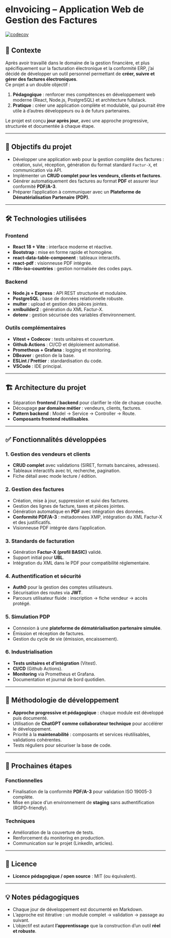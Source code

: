 # eInvoicing – Application Web de Gestion des Factures

[![codecov](https://codecov.io/gh/fbonnafous31/eInvoicing/branch/main/graph/badge.svg)](https://codecov.io/gh/fbonnafous31/eInvoicing)

## 📖 Contexte

Après avoir travaillé dans le domaine de la gestion financière, et plus spécifiquement sur la facturation électronique et la conformité ERP, j’ai décidé de développer un outil personnel permettant de **créer, suivre et gérer des factures électroniques**.  
Ce projet a un double objectif :

1. **Pédagogique** : renforcer mes compétences en développement web moderne (React, Node.js, PostgreSQL) et architecture fullstack.  
2. **Pratique** : créer une application complète et modulable, qui pourrait être utile à d’autres développeurs ou à de futurs partenaires.  

Le projet est conçu **jour après jour**, avec une approche progressive, structurée et documentée à chaque étape.  

---

## 🎯 Objectifs du projet

- Développer une application web pour la gestion complète des factures : création, suivi, réception, génération du format standard `Factur-X`, et communication via API.  
- Implémenter un **CRUD complet pour les vendeurs, clients et factures**.  
- Générer automatiquement des factures au format **PDF** et assurer leur conformité **PDF/A-3**.  
- Préparer l’application à communiquer avec un **Plateforme de Dématérialisation Partenaire (PDP)**.  

---

## 🛠 Technologies utilisées

### Frontend
- **React 18 + Vite** : interface moderne et réactive.  
- **Bootstrap** : mise en forme rapide et homogène.  
- **react-data-table-component** : tableaux interactifs.  
- **react-pdf** : visionneuse PDF intégrée.  
- **i18n-iso-countries** : gestion normalisée des codes pays.  

### Backend
- **Node.js + Express** : API REST structurée et modulaire.  
- **PostgreSQL** : base de données relationnelle robuste.  
- **multer** : upload et gestion des pièces jointes.  
- **xmlbuilder2** : génération du XML Factur-X.  
- **dotenv** : gestion sécurisée des variables d’environnement.  

### Outils complémentaires
- **Vitest + Codecov** : tests unitaires et couverture.  
- **Github Actions** : CI/CD et déploiement automatisé.  
- **Prometheus + Grafana** : logging et monitoring.  
- **DBeaver** : gestion de la base.  
- **ESLint / Prettier** : standardisation du code.  
- **VSCode** : IDE principal.  

---

## 🏗 Architecture du projet

- Séparation **frontend / backend** pour clarifier le rôle de chaque couche.  
- Découpage **par domaine métier** : vendeurs, clients, factures.  
- **Pattern backend** : Model → Service → Controller → Route.  
- **Composants frontend réutilisables**.  

---

## ✅ Fonctionnalités développées

### 1. Gestion des vendeurs et clients
- **CRUD complet** avec validations (SIRET, formats bancaires, adresses).  
- Tableaux interactifs avec tri, recherche, pagination.  
- Fiche détail avec mode lecture / édition.  

### 2. Gestion des factures
- Création, mise à jour, suppression et suivi des factures.  
- Gestion des lignes de facture, taxes et pièces jointes.  
- Génération automatique en **PDF** avec intégration des données.  
- **Conformité PDF/A-3** : métadonnées XMP, intégration du XML Factur-X et des justificatifs.  
- Visionneuse PDF intégrée dans l’application.  

### 3. Standards de facturation
- Génération **Factur-X (profil BASIC)** validé.  
- Support initial pour **UBL**.  
- Intégration du XML dans le PDF pour compatibilité réglementaire.  

### 4. Authentification et sécurité
- **Auth0** pour la gestion des comptes utilisateurs.  
- Sécurisation des routes via **JWT**.  
- Parcours utilisateur fluide : inscription → fiche vendeur → accès protégé.  

### 5. Simulation PDP
- Connexion à une **plateforme de dématérialisation partenaire simulée**.  
- Émission et réception de factures.  
- Gestion du cycle de vie (émission, encaissement).  

### 6. Industrialisation
- **Tests unitaires et d’intégration** (Vitest).  
- **CI/CD** (Github Actions).  
- **Monitoring** via Prometheus et Grafana.  
- Documentation et journal de bord quotidien.  

---

## 📌 Méthodologie de développement

- **Approche progressive et pédagogique** : chaque module est développé puis documenté.  
- Utilisation de **ChatGPT comme collaborateur technique** pour accélérer le développement.  
- Priorité à la **maintenabilité** : composants et services réutilisables, validations cohérentes.  
- Tests réguliers pour sécuriser la base de code.  

---

## 🚀 Prochaines étapes

### Fonctionnelles
- Finalisation de la conformité **PDF/A-3** pour validation ISO 19005-3 complète.  
- Mise en place d’un environnement de **staging** sans authentification (RGPD-friendly).  
  
### Techniques
- Amélioration de la couverture de tests.  
- Renforcement du monitoring en production.  
- Communication sur le projet (LinkedIn, articles).  

---

## 📄 Licence

- **Licence pédagogique / open source** : MIT (ou équivalent).  

---

## 💡 Notes pédagogiques

- Chaque jour de développement est documenté en Markdown.  
- L’approche est itérative : un module complet → validation → passage au suivant.  
- L’objectif est autant **l’apprentissage** que la construction d’un outil **réel et robuste**.  
